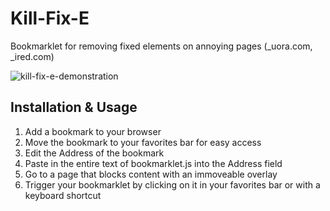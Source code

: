 # Kill-Fix-E
Bookmarklet for removing fixed elements on annoying pages (_uora.com, _ired.com)

![kill-fix-e-demonstration](https://cloud.githubusercontent.com/assets/7908723/17918332/d1cd4682-6978-11e6-960f-823cad4c3eef.gif)

## Installation & Usage
1. Add a bookmark to your browser
2. Move the bookmark to your favorites bar for easy access
3. Edit the Address of the bookmark
4. Paste in the entire text of bookmarklet.js into the Address field
5. Go to a page that blocks content with an immoveable overlay
6. Trigger your bookmarklet by clicking on it in your favorites bar or with a keyboard shortcut
